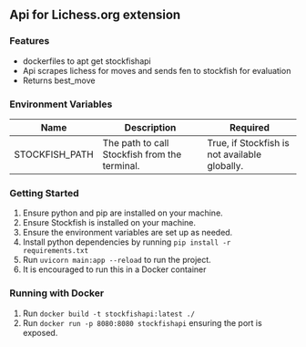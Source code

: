 ## Api for Lichess.org extension

### Features

- dockerfiles to apt get stockfishapi
- Api scrapes lichess for moves and sends fen to stockfish for evaluation
- Returns best_move

### Environment Variables

| Name           | Description                                   | Required                                      |
| -------------- | --------------------------------------------- | --------------------------------------------- |
| STOCKFISH_PATH | The path to call Stockfish from the terminal. | True, if Stockfish is not available globally. |

### Getting Started

1. Ensure python and pip are installed on your machine.
1. Ensure Stockfish is installed on your machine.
1. Ensure the environment variables are set up as needed.
1. Install python dependencies by running `pip install -r requirements.txt`
1. Run `uvicorn main:app --reload` to run the project.
1. It is encouraged to run this in a Docker container

### Running with Docker

1. Run `docker build -t stockfishapi:latest ./`
2. Run `docker run -p 8080:8080 stockfishapi` ensuring the port is exposed.
